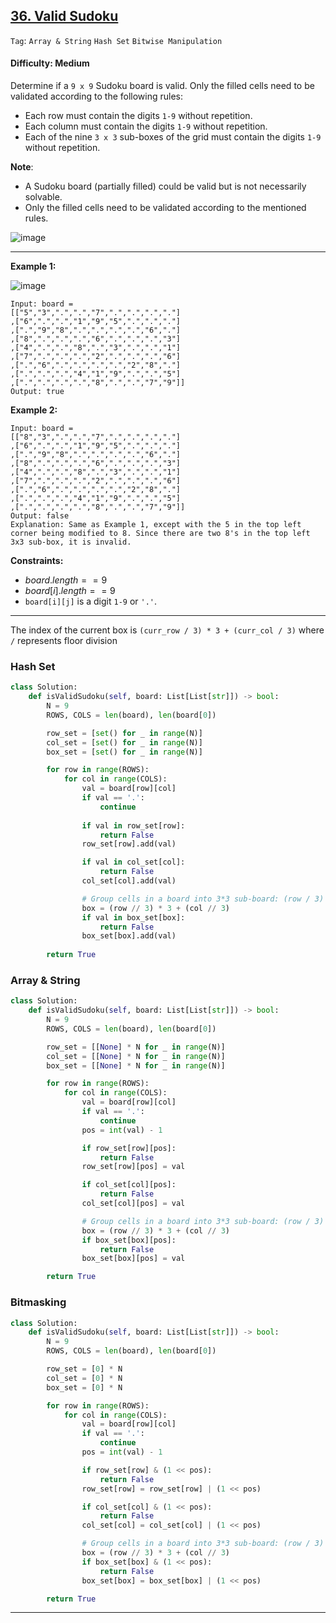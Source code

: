 ## [36. Valid Sudoku](https://leetcode.com/problems/valid-sudoku)

```Tag```: ```Array & String``` ```Hash Set``` ```Bitwise Manipulation```

#### Difficulty: Medium

Determine if a ```9 x 9``` Sudoku board is valid. Only the filled cells need to be validated according to the following rules:

- Each row must contain the digits ```1-9``` without repetition.
- Each column must contain the digits ```1-9``` without repetition.
- Each of the nine ```3 x 3``` sub-boxes of the grid must contain the digits ```1-9``` without repetition.

__Note__:

- A Sudoku board (partially filled) could be valid but is not necessarily solvable.
- Only the filled cells need to be validated according to the mentioned rules.

![image](https://github.com/quananhle/Python/assets/35042430/c4e01be1-1e04-479f-9191-576db90fab2d)

---

__Example 1:__

![image](https://upload.wikimedia.org/wikipedia/commons/thumb/f/ff/Sudoku-by-L2G-20050714.svg/250px-Sudoku-by-L2G-20050714.svg.png)
```
Input: board = 
[["5","3",".",".","7",".",".",".","."]
,["6",".",".","1","9","5",".",".","."]
,[".","9","8",".",".",".",".","6","."]
,["8",".",".",".","6",".",".",".","3"]
,["4",".",".","8",".","3",".",".","1"]
,["7",".",".",".","2",".",".",".","6"]
,[".","6",".",".",".",".","2","8","."]
,[".",".",".","4","1","9",".",".","5"]
,[".",".",".",".","8",".",".","7","9"]]
Output: true
```

__Example 2:__
```
Input: board = 
[["8","3",".",".","7",".",".",".","."]
,["6",".",".","1","9","5",".",".","."]
,[".","9","8",".",".",".",".","6","."]
,["8",".",".",".","6",".",".",".","3"]
,["4",".",".","8",".","3",".",".","1"]
,["7",".",".",".","2",".",".",".","6"]
,[".","6",".",".",".",".","2","8","."]
,[".",".",".","4","1","9",".",".","5"]
,[".",".",".",".","8",".",".","7","9"]]
Output: false
Explanation: Same as Example 1, except with the 5 in the top left corner being modified to 8. Since there are two 8's in the top left 3x3 sub-box, it is invalid.
```

__Constraints:__

- $board.length == 9$
- $board[i].length == 9$
- ```board[i][j]``` is a digit ```1-9``` or ```'.'```.


---

The index of the current box is ```(curr_row / 3) * 3 + (curr_col / 3)``` where ```/``` represents floor division

### Hash Set

```Python
class Solution:
    def isValidSudoku(self, board: List[List[str]]) -> bool:
        N = 9
        ROWS, COLS = len(board), len(board[0])

        row_set = [set() for _ in range(N)]
        col_set = [set() for _ in range(N)]
        box_set = [set() for _ in range(N)]

        for row in range(ROWS):
            for col in range(COLS):
                val = board[row][col]
                if val == '.':
                    continue
                
                if val in row_set[row]:
                    return False
                row_set[row].add(val)

                if val in col_set[col]:
                    return False
                col_set[col].add(val)

                # Group cells in a board into 3*3 sub-board: (row / 3) * 3 + (col / 3)
                box = (row // 3) * 3 + (col // 3)
                if val in box_set[box]:
                    return False
                box_set[box].add(val)
                
        return True
```

### Array & String

```Python
class Solution:
    def isValidSudoku(self, board: List[List[str]]) -> bool:
        N = 9
        ROWS, COLS = len(board), len(board[0])

        row_set = [[None] * N for _ in range(N)]
        col_set = [[None] * N for _ in range(N)]
        box_set = [[None] * N for _ in range(N)]

        for row in range(ROWS):
            for col in range(COLS):
                val = board[row][col]
                if val == '.':
                    continue
                pos = int(val) - 1

                if row_set[row][pos]:
                    return False
                row_set[row][pos] = val

                if col_set[col][pos]:
                    return False
                col_set[col][pos] = val

                # Group cells in a board into 3*3 sub-board: (row / 3) * 3 + (col / 3)
                box = (row // 3) * 3 + (col // 3)
                if box_set[box][pos]:
                    return False
                box_set[box][pos] = val

        return True
```

### Bitmasking

```Python
class Solution:
    def isValidSudoku(self, board: List[List[str]]) -> bool:
        N = 9
        ROWS, COLS = len(board), len(board[0])

        row_set = [0] * N
        col_set = [0] * N
        box_set = [0] * N

        for row in range(ROWS):
            for col in range(COLS):
                val = board[row][col]
                if val == '.':
                    continue
                pos = int(val) - 1

                if row_set[row] & (1 << pos):
                    return False
                row_set[row] = row_set[row] | (1 << pos)

                if col_set[col] & (1 << pos):
                    return False
                col_set[col] = col_set[col] | (1 << pos)

                # Group cells in a board into 3*3 sub-board: (row / 3) * 3 + (col / 3)
                box = (row // 3) * 3 + (col // 3)
                if box_set[box] & (1 << pos):
                    return False
                box_set[box] = box_set[box] | (1 << pos)

        return True
```

---




